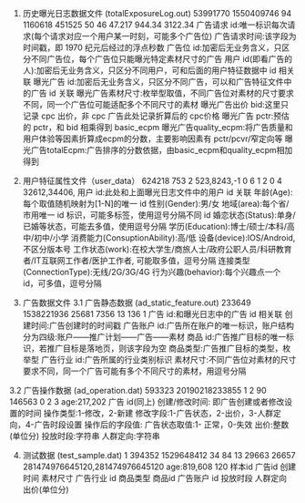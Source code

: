 1. 历史曝光日志数据文件 (totalExposureLog.out)
53991770	1550409746	94	1160618	451525	50	46	47.217	944.34	3122.34
广告请求 id:唯一标识每次请求(每个请求对应一个用户某一时刻，可能多个广告位)
广告请求时间:该字段为时间戳，即 1970 纪元后经过的浮点秒数
广告位 id:加密后无业务含义，只区分不同广告位，每个广告位只能曝光特定素材尺寸的广告
用户 id(即看广告的人):加密后无业务含义，只区分不同用户，可和后面的用户特征数据中 id 相关联
曝光广告 id:加密后无业务含义，只区分不同广告，可以和广告特征文件中的广告 id 关联
曝光广告素材尺寸:枚举型取值，不同广告位对素材的尺寸要求不同，同一个广告位可能适配多个不同尺寸的素材
曝光广告出价 bid:这里只记录 cpc 出价，非 cpc 广告此处记录折算后的 cpc价格
曝光广告 pctr:预估的 pctr，和 bid 相乘得到 basic_ecpm
曝光广告quality_ecpm:将广告质量和用户体验等因素折算成ecpm的分数，主要影响因素有 pctr/pcvr/窄定向等
曝光广告totalEcpm:广告排序的分数依据，由basic_ecpm和quality_ecpm相加得到

2. 用户特征属性文件（user_data）
624218	753	2	523,8243,-1	0	6	1	2	0	4	32612,34406,
用户 id:此处和上面曝光日志文件中的用户 id 关联
年龄(Age):每个取值随机映射为[1-N]的唯一 id
性别(Gender):男/女
地域(area):每个省/市用唯一 id 标识，可能多标签，使用逗号分隔不同 id
婚恋状态(Status):单身/已婚等状态，可能去多值，使用逗号分隔
学历(Education):博士/硕士/本科/高中/初中/小学
消费能力(ConsuptionAbility):高/低
设备(device):IOS/Android, 不区分版本号
工作状态(work):在校大学生/商旅人士/政府公职人员/科研教育者/IT互联网工作者/医护工作者, 可能取多值，逗号分隔
连接类型(ConnectionType):无线/2G/3G/4G
行为兴趣(behavior):每个兴趣点一个 id，可多值，逗号分隔

3. 广告数据文件
3.1 广告静态数据 (ad_static_feature.out)
233649	1538221936	25681	7356	13	136	1
广告 id:和曝光日志中的广告 id 相关联
创建时间:广告创建时的时间戳
广告账户 id:广告所在账户的唯一标识，账户结构分为四级:账户——推广计划——广告——素材
商品 id:广告推广目标的唯一标识，若推广目标是落地页，则该字段为空
商品类型:广告推广目标的类型，枚举型
广告行业 id:广告所属的行业类别标识
素材尺寸:不同广告位对素材的尺寸要求不同，同一个广告可能有多个不同尺寸的素材，用逗号分隔

3.2 广告操作数据 (ad_operation.dat)
593323	20190218233855	1	2	90
146563	0	2	3	age:217,202
广告 id(同上)
创建/修改时间: 即广告创建或者修改设置的时间
操作类型:1-修改，2-新建
修改字段:1-广告状态，2-出价，3-人群定向，4-广告时段设置
操作后的字段值:
   广告状态取值:1- 正常，0-失效
   出价:整数(单位分)
   投放时段:字符串
   人群定向:字符串

4. 测试数据 (test_sample.dat)
1	394352	1529648412	34	84	13	29663	26657	281474976645120,281474976645120	age:819,608	120
样本id
广告id
创建时间
素材尺寸
广告行业 id
商品类型
商品id
广告账户 id
投放时段
人群定向
出价(单位分)